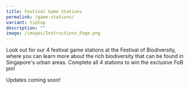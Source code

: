 ```yaml
---
title: Festival Game Stations
permalink: /game-stations/
variant: tiptap
description: ""
image: /images/Instructions_Page.png
---
```

<p>Look out for our 4 festival game stations at the Festival of Biodiversity,
where you can learn more about the rich biodiversity that can be found
in Singapore's urban areas. Complete all 4 stations to win the exclusive
FoB pin!</p>
<p>Updates coming soon!</p>
<p></p>